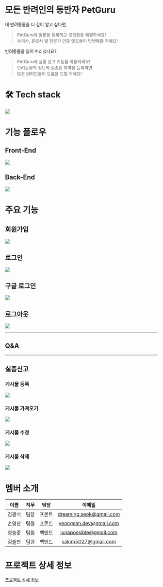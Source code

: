 # 모든 반려인의 동반자 PetGuru

내 반려동물을 더 깊이 알고 싶다면,

> PetGuru에 질문을 등록하고 궁금증을 해결하세요! <br>
> 수의사, 훈련사 및 전문가 인증 멘토들이 답변해줄 거에요!

반려동물을 잃어 버리셨나요?

> PetGuru에 실종 신고 기능을 이용하세요!<br>
> 반려동물의 정보와 실종된 지역을 등록하면<br>
> 많은 반려인들이 도움을 드릴 거에요!

# 🛠 Tech stack

![](https://i.ibb.co/NWbVbbM/stack.jpg)

# 기능 플로우

## Front-End

![](https://i.ibb.co/26758CW/flow.jpg)

## Back-End

![](https://i.ibb.co/2nDxRSs/backflow.jpg)

# 주요 기능

## 회원가입

![](https://i.ibb.co/TkxMFp8/register.gif)

## 로그인

![](https://i.ibb.co/5kN692r/login.gif)

## 구글 로그인

![](https://i.ibb.co/JH1kL24/google-Login.gif)

## 로그아웃

![](https://i.ibb.co/wdBs970/logout.gif)

---

## Q&A

---

## 실종신고

### 게시물 등록

![](https://i.ibb.co/3mt9dD5/submit-Post.gif)

### 게시물 가져오기

![](https://i.ibb.co/hC64g9V/getPosts.gif)

### 게시물 수정

![](https://i.ibb.co/HD3bKrm/editPost.gif)

### 게시물 삭제

![](https://i.ibb.co/vC9Ptyj/Delete-Post.gif)

# 멤버 소개

|  이름  | 직무 |  담당  |         이메일          |
| :----: | :--: | :----: | :---------------------: |
| 김광석 | 팀장 | 프론트 | dreaming.seok@gmail.com |
| 손영산 | 팀원 | 프론트 | yeongsan.dev@gmail.com  |
| 정승준 | 팀원 | 백엔드 | junapossible@gmail.com  |
| 김슬안 | 팀원 | 백엔드 |   sakim5027@gmail.com   |

# 프로젝트 상세 정보

[프로젝트 상세 정보](https://github.com/codestates/petguru-client/wiki)
